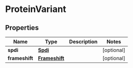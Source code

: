 # ProteinVariant

## Properties
Name | Type | Description | Notes
------------ | ------------- | ------------- | -------------
**spdi** | [**Spdi**](Spdi.md) |  |  [optional]
**frameshift** | [**Frameshift**](Frameshift.md) |  |  [optional]
